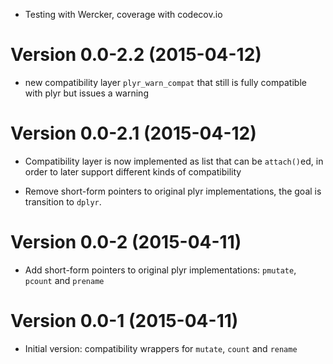 - Testing with Wercker, coverage with codecov.io

Version 0.0-2.2 (2015-04-12)
===

- new compatibility layer `plyr_warn_compat` that still is fully compatible with plyr but issues a warning

Version 0.0-2.1 (2015-04-12)
===

- Compatibility layer is now implemented as list that can be `attach()`ed, in order to later support different kinds of compatibility

- Remove short-form pointers to original plyr implementations, the goal is transition to `dplyr`.


Version 0.0-2 (2015-04-11)
===

- Add short-form pointers to original plyr implementations: `pmutate`, `pcount` and `prename`


Version 0.0-1 (2015-04-11)
===

- Initial version: compatibility wrappers for `mutate`, `count` and `rename`
